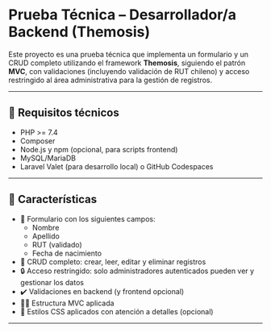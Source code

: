 # Prueba Técnica – Desarrollador/a Backend (Themosis)

Este proyecto es una prueba técnica que implementa un formulario y un CRUD completo utilizando el framework **Themosis**, siguiendo el patrón **MVC**, con validaciones (incluyendo validación de RUT chileno) y acceso restringido al área administrativa para la gestión de registros.

---

## 📌 Requisitos técnicos

- PHP >= 7.4
- Composer
- Node.js y npm (opcional, para scripts frontend)
- MySQL/MariaDB
- Laravel Valet (para desarrollo local) o GitHub Codespaces

---

## 🧱 Características

- 📄 Formulario con los siguientes campos:
  - Nombre
  - Apellido
  - RUT (validado)
  - Fecha de nacimiento
- 🔁 CRUD completo: crear, leer, editar y eliminar registros
- 🔒 Acceso restringido: solo administradores autenticados pueden ver y gestionar los datos
- ✔️ Validaciones en backend (y frontend opcional)
- 🧑‍💼 Estructura MVC aplicada
- 🎨 Estilos CSS aplicados con atención a detalles (opcional)

---
